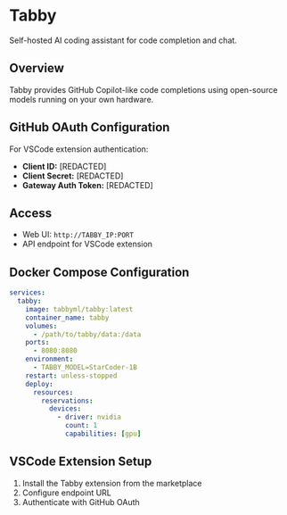 # Tabby

Self-hosted AI coding assistant for code completion and chat.

## Overview

Tabby provides GitHub Copilot-like code completions using open-source models running on your own hardware.

## GitHub OAuth Configuration

For VSCode extension authentication:

- **Client ID:** [REDACTED]
- **Client Secret:** [REDACTED]
- **Gateway Auth Token:** [REDACTED]

## Access

- Web UI: `http://TABBY_IP:PORT`
- API endpoint for VSCode extension

## Docker Compose Configuration

```yaml
services:
  tabby:
    image: tabbyml/tabby:latest
    container_name: tabby
    volumes:
      - /path/to/tabby/data:/data
    ports:
      - 8080:8080
    environment:
      - TABBY_MODEL=StarCoder-1B
    restart: unless-stopped
    deploy:
      resources:
        reservations:
          devices:
            - driver: nvidia
              count: 1
              capabilities: [gpu]
```

## VSCode Extension Setup

1. Install the Tabby extension from the marketplace
2. Configure endpoint URL
3. Authenticate with GitHub OAuth

